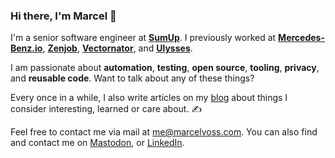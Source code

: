 ### Hi there, I'm Marcel 👋

I'm a senior software engineer at [**SumUp**](https://sumup.com). I previously worked at [**Mercedes-Benz.io**](https://mercedes-benz.io), [**Zenjob**](https://www.zenjob.de), [**Vectornator**](https://www.vectornator.io), and [**Ulysses**](https://ulysses.app). 

I am passionate about **automation**, **testing**, **open source**, **tooling**, **privacy**, and **reusable code**. Want to talk about any of these things?

Every once in a while, I also write articles on my [blog](https://marcelvoss.com/posts) about things I consider interesting, learned or care about. ✍️

Feel free to contact me via mail at [me@marcelvoss.com](mailto:me@marcelvoss.com). You can also find and contact me on <a rel="me" href="https://chaos.social/@marcelvoss">Mastodon</a>, or [LinkedIn](https://www.linkedin.com/in/marcel-voss-80679389/).

